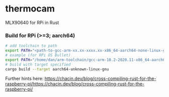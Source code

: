 # thermocam
MLX90640 for RPi in Rust

### Build for RPi (>=3; aarch64)

```bash
# add toolchain to path
export PATH="<path-to-gcc-arm-xx.xx-xxxx.xx-x86_64-aarch64-none-linux-gnu/bin/":$PATH
# example (for RPi OS Bullet)
export PATH="/home/dan/arm-toolchain/gcc-arm-10.2-2020.11-x86_64-aarch64-none-linux-gnu/bin/":$PATH
# build with target specified
cargo build --target aarch64-unknown-linux-gnu
```

Further hints here: https://chacin.dev/blog/cross-compiling-rust-for-the-raspberry-pi/https://chacin.dev/blog/cross-compiling-rust-for-the-raspberry-pi/
